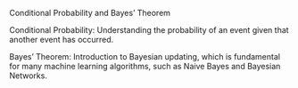 Conditional Probability and Bayes’ Theorem 
 
Conditional Probability: Understanding the probability of an event given that another event has occurred.

Bayes’ Theorem: Introduction to Bayesian updating, which is fundamental for many machine learning algorithms, such as Naive Bayes and Bayesian Networks.
